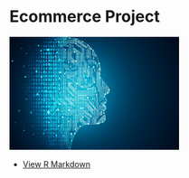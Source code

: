 # Ecommerce Project

<img src="/Ecommerce/github3.jpg" width="300" height="200" class="img-responsive" alt=""> 

  - [View R Markdown](Lab.html)
